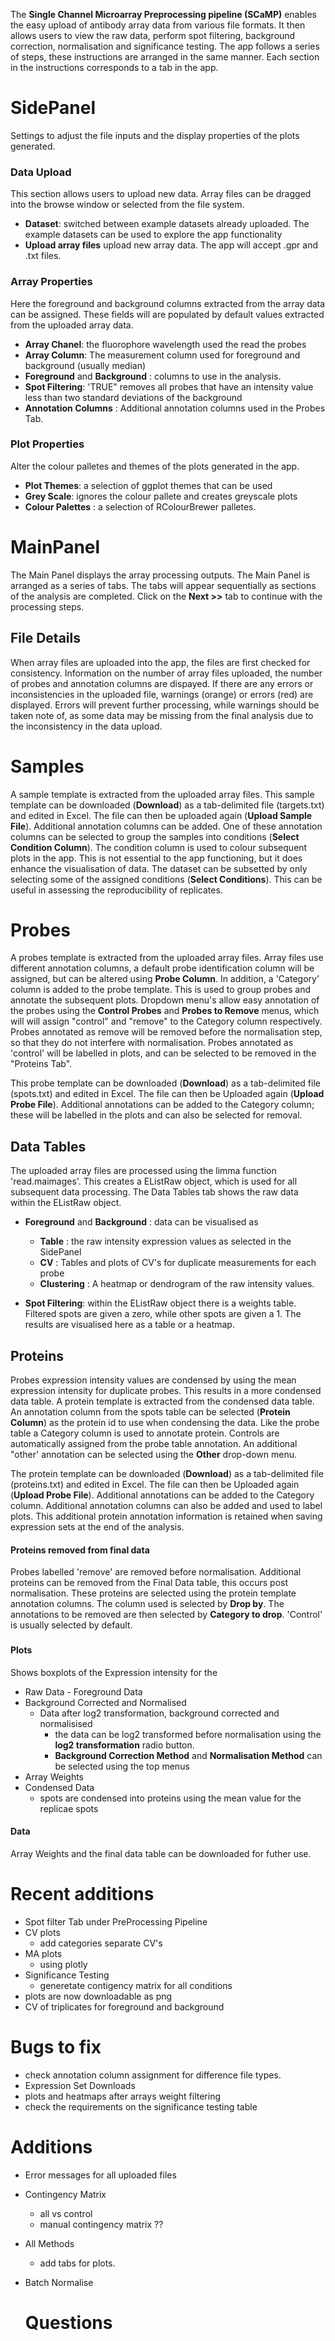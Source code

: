 The **Single Channel Microarray Preprocessing pipeline (SCaMP)** enables the easy upload of antibody array data from various file formats. It then allows users to view the raw data, perform spot filtering, background correction, normalisation and significance testing. The app follows a series of steps, these instructions are arranged in the same manner. Each section in the instructions corresponds to a tab in the app.

# SidePanel

Settings to adjust the file inputs and the display properties of the plots generated.
### Data Upload

This section allows users to upload new data. Array files can be dragged into the browse window or selected from the file system.

- **Dataset**: switched between example datasets already uploaded. The example datasets can be used to explore the app functionality
- **Upload array files** upload new array data. The app will accept .gpr and .txt files. 

### Array Properties

Here the foreground and background columns extracted from the array data can be assigned. These fields will are populated by default values extracted from the uploaded array data. 

- **Array Chanel**: the fluorophore wavelength used the read the probes
- **Array Column**: The measurement column used for foreground and background (usually median)
- **Foreground** and **Background** :  columns to use in the analysis. 
- **Spot Filtering**: 'TRUE" removes all probes that have an intensity value less than two standard deviations of the background
- **Annotation Columns** : Additional annotation columns used in the Probes Tab. 

### Plot Properties

Alter the colour palletes and themes of the plots generated in the app. 

- **Plot Themes**: a selection of ggplot themes that can be used
- **Grey Scale**: ignores the colour pallete and creates greyscale plots
- **Colour Palettes** : a selection of RColourBrewer palletes. 

# MainPanel

The Main Panel displays the array processing outputs. The Main Panel is arranged as a  series of tabs. The tabs will appear sequentially as sections of the analysis are completed. Click on the **Next >>** tab to continue with the processing steps. 


## File Details

When array files are uploaded into the app, the files are first checked for consistency. Information on the number of array files uploaded, the number of probes and annotation columns are dispayed. If there are any errors or inconsistencies in the uploaded file, warnings (orange) or errors (red) are displayed. 
Errors will prevent further processing, while warnings should be taken note of, as some data may be missing from the final analysis due to the inconsistency in the data upload. 

# Samples
A sample template is extracted from the uploaded array files. This sample template can be downloaded (**Download**) as a tab-delimited file (targets.txt) and edited in Excel. The file can then be uploaded again (**Upload Sample File**). Additional annotation columns can be added. One of these annotation columns can be selected to group the samples into conditions (**Select Condition Column**). The condition column is used to colour subsequent plots in the app. This is not essential to the app functioning, but it does enhance the visualisation of data. The dataset can be subsetted by only selecting some of the assigned conditions (**Select Conditions**). This can be useful in assessing the reproducibility of replicates.

# Probes

A probes template is extracted from the uploaded array files. Array files use different annotation columns, a default probe identification column will be assigned, but can be altered using **Probe Column**. In addition, a 'Category' column is added to the probe template. This is used to group probes and annotate the subsequent plots. Dropdown menu's allow easy annotation of the probes using the **Control Probes** and **Probes to Remove** menus, which will will assign "control" and "remove" to the Category column respectively. Probes annotated as remove will be removed before the normalisation step, so that they do not interfere with normalisation. Probes annotated as 'control' will be labelled in plots, and can be selected to be removed in the "Proteins Tab".

This probe template can be downloaded (**Download**) as a tab-delimited file (spots.txt) and edited in Excel. The file can then be Uploaded again (**Upload Probe File**). Additional annotations can be added to the Category column; these will be labelled in the plots and can also be selected for removal. 


## Data Tables
The uploaded array files are processed using the limma function 'read.maimages'. This creates a EListRaw object, which is used for all subsequent data processing. The Data Tables tab shows the raw data within the EListRaw object. 

- **Foreground** and **Background** : data can be visualised as 
	- **Table** : the raw intensity expression values as selected in the SidePanel
	- **CV** : Tables and plots of CV's for duplicate measurements for each probe
	- **Clustering** : A heatmap or dendrogram of the raw intensity values.
	
- **Spot Filtering**: within the EListRaw object there is a weights table. Filtered spots are given a zero, while other spots are given a 1. The results are visualised here as a table or a heatmap. 

## Proteins

Probes expression intensity values are condensed by using the mean expression intensity for duplicate probes. This results in a more condensed data table. 
A protein template is extracted from the condensed data table. An annotation column from the spots table can be selected (**Protein Column**) as the protein id to use when condensing the data. Like the probe table a Category column is used to annotate protein. Controls are automatically assigned from the probe table annotation. An additional "other' annotation can be selected using the **Other** drop-down menu. 

The protein template can be downloaded (**Download**) as a tab-delimited file (proteins.txt) and edited in Excel. The file can then be Uploaded again (**Upload Probe File**). Additional annotations can be added to the Category column. Additional annotation columns can also be added and used to label plots. This additional protein annotation information is retained when saving expression sets at the end of the analysis. 

#### Proteins removed from final data
Probes labelled 'remove' are removed before normalisation. Additional proteins can be removed from the Final Data table, this occurs post normalisation. These proteins are selected using the protein template annotation columns. The column used is selected by **Drop by**. The annotations to be removed are then selected by **Category to drop**. 'Control' is usually selected by default. 

###

#### Plots

Shows boxplots of the Expression intensity for the 
- Raw Data
		- Foreground Data 
- Background Corrected and Normalised
	- Data after log2 transformation, background corrected and normalisised
		- the data can be log2 transformed before normalisation using the **log2 transformation** radio button.
		- **Background Correction Method** and **Normalisation Method** can be selected using the top menus
- Array Weights
- Condensed Data
	- spots are condensed into proteins using the mean value for the replicae spots
	
#### Data

Array Weights and the final data table can be downloaded for futher use. 





# Recent additions 

- Spot filter Tab under PreProcessing Pipeline
- CV plots 
	- add categories separate CV's
- MA plots
	- using plotly
- Significance Testing
	- generetate contigency matrix for all conditions
- plots are now downloadable as png
- CV of triplicates for foreground and background 

	
	
#	Bugs to fix
	
- check annotation column assignment for difference file types. 
- Expression Set Downloads
- plots and heatmaps after arrays weight filtering
- check the requirements on the significance testing table


# Additions

- Error messages for all uploaded files
	
- Contingency Matrix
	- all vs control
	- manual contingency matrix ??
	
- All Methods
	- add tabs for plots. 
	
- Batch Normalise
	
	# Questions

	